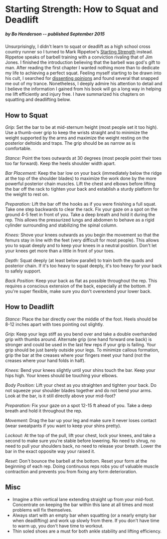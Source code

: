 
# Starting Strength: How to Squat and Deadlift

##### by Bo Henderson  --  published September 2015

Unsurprisingly, I didn't learn to squat or deadlift as a high school cross country runner so I turned to Mark Rippetoe's [Starting Strength](http://www.amazon.com/Starting-Strength-3rd-Mark-Rippetoe/dp/0982522738) instead. Rippetoe speaks of barbell training with a conviction rivaling that of Jim Jones. I finished the introduction believing that the barbell was god's gift to man. After reading the first chapter I wanted nothing more than to dedicate my life to achieving a perfect squat. Feeling myself starting to be drawn into his cult, I searched for [dissenting opinions](http://www.manlycurls.com/2012/02/starting-strength-truth-rippetoe-opinion-fitness/) and found several that snapped me out of my trance. Nonetheless, I deeply admire his attention to detail and I believe the information I gained from his book will go a long way in helping me lift efficiently and injury free. I have summarized his chapters on squatting and deadlifting below.

## How to Squat

*Grip:* Set the bar to be at mid-sternum height (most people set it too high). Use a thumb-over grip to keep the wrists straight and to minimize the weight supported by the arms and maximize the weight resting on the posterior deltoids and traps. The grip should be as narrow as is comfortable.

*Stance:* Point the toes outwards at 30 degrees (most people point their toes too far forward). Keep the heels shoulder width apart.

*Bar Placement:* Keep the bar low on your back (immediately below the ridge at the top of the shoulder blades) to maximize the work done by the more powerful posterior chain muscles. Lift the chest and elbows before lifting the bar off the rack to tighten your back and establish a sturdy platform for the weight to rest on.

*Preparation:* Lift the bar off the hooks as if you were finishing a full squat. Take one step backwards to clear the rack. Fix your gaze on a spot on the ground 4-5 feet in front of you. Take a deep breath and hold it during the rep. This allows the pressurized lungs and abdomen to behave as a rigid cylinder surrounding and stabilizing the spinal column.

*Knees:* Shove your knees outwards as you begin the movement so that the femurs stay in line with the feet (very difficult for most people). This allows you to squat deeply and to keep your knees in a neutral position. Don't let your knees get more than a little in front of your toes.

*Depth:* Squat deeply (at least below parallel) to train both the quads and posterior chain. If it's too heavy to squat deeply, it's too heavy for your back to safely support.

*Back Position:* Keep your back as flat as possible throughout the rep. This requires a conscious extension of the back, especially at the bottom. If you're super flexible, make sure you don't overextend your lower back.

## How to Deadlift

*Stance:* Place the bar directly over the middle of the foot. Heels should be 8-12 inches apart with toes pointing out slightly.

*Grip:* Keep your legs stiff as you bend over and take a double overhanded grip with thumbs around. Alternate grip (one hand forward one back) is stronger and could be used in the last few reps if your grip is failing. Your grip should be just barely outside your legs. To minimize callous formation, grip the bar at the creases where your fingers meet your hand (not the creases where your hand folds in half).

*Knees:* Bend your knees slightly until your shins touch the bar. Keep your hips high. Your knees should be touching your elbows.

*Body Position:* Lift your chest as you straighten and tighten your back. Do not squeeze your shoulder blades together and do not bend your arms. Look at the bar, is it still directly above your mid-foot?

*Preparation:* Fix your gaze on a spot 12-15 ft ahead of you. Take a deep breath and hold it throughout the rep.

*Movement:* Drag the bar up your leg and make sure it never loses contact (wear sweatpants if you want to keep your shins pretty).

*Lockout:* At the top of the pull, lift your chest, lock your knees, and take a second to make sure you're stable before lowering. No need to shrug, no need to pull your shoulders back, no need to release your breath. Lower the bar in the exact opposite way your raised it.

*Reset:* Don't bounce the barbell at the bottom. Reset your form at the beginning of each rep. Doing continuous reps robs you of valuable muscle contraction and prevents you from fixing any form deterioration.

## Misc

 - Imagine a thin vertical lane extending straight up from your mid-foot. Concentrate on keeping the bar within this lane at all times and most problems will fix themselves.
 - Always start with an empty bar when squatting (or a nearly empty bar when deadlifting) and work up slowly from there. If you don't have time to warm up, you don't have time to workout.
 - Thin soled shoes are a must for both ankle stability and lifting efficiency.

